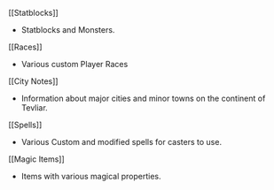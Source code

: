 [[Statblocks]]
- Statblocks and Monsters.

[[Races]]
- Various custom Player Races

[[City Notes]]
- Information about major cities and minor towns on the continent of Tevliar.

[[Spells]]
- Various Custom and modified spells for casters to use.

[[Magic Items]]
- Items with various magical properties.
